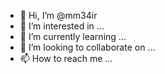 - 👋 Hi, I’m @mm34ir
- 👀 I’m interested in ...
- 🌱 I’m currently learning ...
- 💞️ I’m looking to collaborate on ...
- 📫 How to reach me ...

<!---
mm34ir/mm34ir is a ✨ special ✨ repository because its `README.md` (this file) appears on your GitHub profile.
You can click the Preview link to take a look at your changes.
--->
